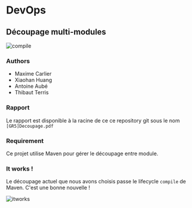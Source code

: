 # DevOps
## Découpage multi-modules

![compile](https://img.shields.io/badge/lifecycle-compile-yellowgreen.svg)

### Authors
* Maxime Carlier
* Xiaohan Huang
* Antoine Aubé
* Thibaut Terris

### Rapport

Le rapport est disponible à la racine de ce ce repository git sous le nom `[GR5]Decoupage.pdf`

### Requirement

Ce projet utilise Maven pour gérer le découpage entre module.

### It works !

Le découpage actuel que nous avons choisis passe le lifecycle `compile` de Maven.
C'est une bonne nouvelle !

![itworks](https://scontent.xx.fbcdn.net/v/t34.0-12/17354784_1350319288367312_1489028789_n.png?oh=b8f3e21ad831a783898208761e4d0360&oe=58CD51C4)




